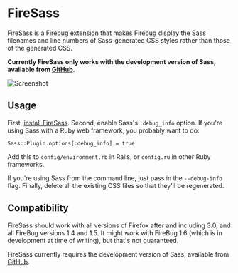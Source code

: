 # FireSass

FireSass is a Firebug extension
that makes Firebug display the Sass filenames and line numbers
of Sass-generated CSS styles
rather than those of the generated CSS.

**Currently FireSass only works with the development version of Sass,
available from [GitHub](http://github.com/nex3/haml).**

![Screenshot](http://github.com/nex3/firesass/raw/master/skin/screenshot.png)

## Usage

First, [install FireSass](https://addons.mozilla.org/en-US/firefox/addon/103988).
Second, enable Sass's `:debug_info` option.
If you're using Sass with a Ruby web framework,
you probably want to do:

    Sass::Plugin.options[:debug_info] = true

Add this to `config/environment.rb` in Rails,
or `config.ru` in other Ruby frameworks.

If you're using Sass from the command line,
just pass in the `--debug-info` flag.
Finally, delete all the existing CSS files
so that they'll be regenerated.

## Compatibility

FireSass should work with all versions of Firefox after and including 3.0,
and all FireBug versions 1.4 and 1.5.
It might work with FireBug 1.6 (which is in development at time of writing),
but that's not guaranteed.

FireSass currently requires the development version of Sass,
available from [GitHub](http://github.com/nex3/haml).

